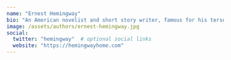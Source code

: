 ```yaml
---
name: "Ernest Hemingway"
bio: "An American novelist and short story writer, famous for his terse style."
image: /assets/authors/ernest-hemingway.jpg
social:
  twitter: "hemingway"  # optional social links
  website: "https://hemingwayhome.com"
---
```

